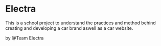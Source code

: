 # Electra

This is a school project to understand the practices and method behind creating and developing a car brand aswell as a car website.

by @Team Electra
